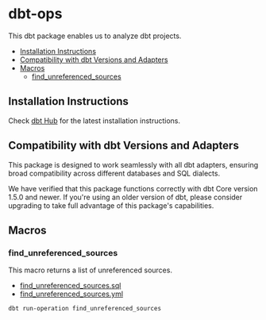 # dbt-ops

This dbt package enables us to analyze dbt projects.

<!-- toc -->

- [Installation Instructions](#installation-instructions)
- [Compatibility with dbt Versions and Adapters](#compatibility-with-dbt-versions-and-adapters)
- [Macros](#macros)
  * [find_unreferenced_sources](#find_unreferenced_sources)

<!-- tocstop -->

## Installation Instructions

Check [dbt Hub](https://hub.getdbt.com/yu-iskw/dbt_unittest/latest/) for the latest installation instructions.

## Compatibility with dbt Versions and Adapters

This package is designed to work seamlessly with all dbt adapters, ensuring broad compatibility across different databases and SQL dialects.

We have verified that this package functions correctly with dbt Core version 1.5.0 and newer. If you're using an older version of dbt, please consider upgrading to take full advantage of this package's capabilities.

## Macros

### find_unreferenced_sources

This macro returns a list of unreferenced sources.

- [find_unreferenced_sources.sql](./macros/public/find_unreferenced_sources.sql)
- [find_unreferenced_sources.yml](./macros/public/find_unreferenced_sources.yml)

```shell
dbt run-operation find_unreferenced_sources
```
